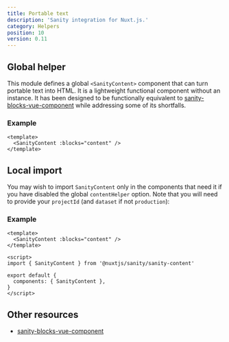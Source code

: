 ```yaml
---
title: Portable text
description: 'Sanity integration for Nuxt.js.'
category: Helpers
position: 10
version: 0.11
---
```


## Global helper

This module defines a global `<SanityContent>` component that can turn portable text into HTML. It is a lightweight functional component without an instance. It has been designed to be functionally equivalent to [sanity-blocks-vue-component](https://github.com/rdunk/sanity-blocks-vue-component) while addressing some of its shortfalls.

### Example

```vue
<template>
  <SanityContent :blocks="content" />
</template>
```

## Local import

You may wish to import `SanityContent` only in the components that need it if you have disabled the global `contentHelper` option. Note that you will need to provide your `projectId` (and `dataset` if not `production`):

### Example

```vue
<template>
  <SanityContent :blocks="content" />
</template>

<script>
import { SanityContent } from '@nuxtjs/sanity/sanity-content'

export default {
  components: { SanityContent },
}
</script>
```

## Other resources

- [sanity-blocks-vue-component](https://github.com/rdunk/sanity-blocks-vue-component)
